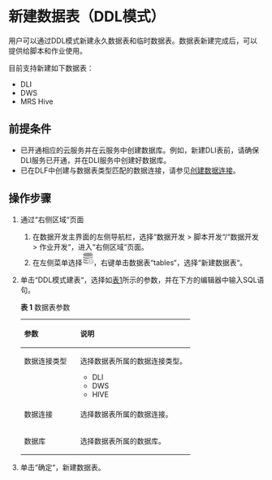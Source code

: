 # 新建数据表（DDL模式）<a name="dayu_01_0417"></a>

用户可以通过DDL模式新建永久数据表和临时数据表。数据表新建完成后，可以提供给脚本和作业使用。

目前支持新建如下数据表：

-   DLI
-   DWS
-   MRS Hive

## 前提条件<a name="zh-cn_topic_0125513555_section20635154952011"></a>

-   已开通相应的云服务并在云服务中创建数据库。例如，新建DLI表前，请确保DLI服务已开通，并在DLI服务中创建好数据库。
-   已在DLF中创建与数据表类型匹配的数据连接，请参见[创建数据连接](创建数据连接-0.md)。

## 操作步骤<a name="zh-cn_topic_0125513555_section1598220213195"></a>

1.  通过“右侧区域“页面
    1.  在数据开发主界面的左侧导航栏，选择“数据开发  \>  脚本开发“/“数据开发  \>  作业开发“，进入“右侧区域“页面。
    2.  在左侧菜单选择![](figures/icon-DLF-data_connection.png)，右键单击数据表“tables“，选择“新建数据表“。

2.  单击“DDL模式建表“，选择如[表1](#zh-cn_topic_0125513555_table1129115213117)所示的参数，并在下方的编辑器中输入SQL语句。

    **表 1**  数据表参数

    <a name="zh-cn_topic_0125513555_table1129115213117"></a>
    <table><thead align="left"><tr id="zh-cn_topic_0125513555_row22911229112"><th class="cellrowborder" valign="top" width="33%" id="mcps1.2.3.1.1"><p id="zh-cn_topic_0125513555_p629112141115"><a name="zh-cn_topic_0125513555_p629112141115"></a><a name="zh-cn_topic_0125513555_p629112141115"></a>参数</p>
    </th>
    <th class="cellrowborder" valign="top" width="67%" id="mcps1.2.3.1.2"><p id="zh-cn_topic_0125513555_p629110261118"><a name="zh-cn_topic_0125513555_p629110261118"></a><a name="zh-cn_topic_0125513555_p629110261118"></a>说明</p>
    </th>
    </tr>
    </thead>
    <tbody><tr id="zh-cn_topic_0125513555_row1629111210113"><td class="cellrowborder" valign="top" width="33%" headers="mcps1.2.3.1.1 "><p id="zh-cn_topic_0125513555_p1469124513239"><a name="zh-cn_topic_0125513555_p1469124513239"></a><a name="zh-cn_topic_0125513555_p1469124513239"></a>数据连接类型</p>
    </td>
    <td class="cellrowborder" valign="top" width="67%" headers="mcps1.2.3.1.2 "><p id="zh-cn_topic_0125513555_p329152131118"><a name="zh-cn_topic_0125513555_p329152131118"></a><a name="zh-cn_topic_0125513555_p329152131118"></a>选择数据表所属的数据连接类型。</p>
    <a name="zh-cn_topic_0125513555_ul15405134191316"></a><a name="zh-cn_topic_0125513555_ul15405134191316"></a><ul id="zh-cn_topic_0125513555_ul15405134191316"><li><span id="zh-cn_topic_0125513555_text192162011317"><a name="zh-cn_topic_0125513555_text192162011317"></a><a name="zh-cn_topic_0125513555_text192162011317"></a>DLI</span></li><li>DWS</li><li>HIVE</li></ul>
    </td>
    </tr>
    <tr id="zh-cn_topic_0125513555_row5291621114"><td class="cellrowborder" valign="top" width="33%" headers="mcps1.2.3.1.1 "><p id="zh-cn_topic_0125513555_p12550184854213"><a name="zh-cn_topic_0125513555_p12550184854213"></a><a name="zh-cn_topic_0125513555_p12550184854213"></a>数据连接</p>
    </td>
    <td class="cellrowborder" valign="top" width="67%" headers="mcps1.2.3.1.2 "><p id="zh-cn_topic_0125513555_p1231407154314"><a name="zh-cn_topic_0125513555_p1231407154314"></a><a name="zh-cn_topic_0125513555_p1231407154314"></a>选择数据表所属的数据连接。</p>
    </td>
    </tr>
    <tr id="zh-cn_topic_0125513555_row1229112214118"><td class="cellrowborder" valign="top" width="33%" headers="mcps1.2.3.1.1 "><p id="zh-cn_topic_0125513555_p172911025112"><a name="zh-cn_topic_0125513555_p172911025112"></a><a name="zh-cn_topic_0125513555_p172911025112"></a>数据库</p>
    </td>
    <td class="cellrowborder" valign="top" width="67%" headers="mcps1.2.3.1.2 "><p id="zh-cn_topic_0125513555_p1973642216431"><a name="zh-cn_topic_0125513555_p1973642216431"></a><a name="zh-cn_topic_0125513555_p1973642216431"></a>选择数据表所属的数据库。</p>
    </td>
    </tr>
    </tbody>
    </table>

3.  单击“确定“，新建数据表。

